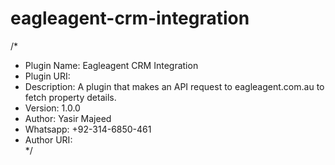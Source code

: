 # eagleagent-crm-integration
/*
 * Plugin Name: Eagleagent CRM Integration
 * Plugin URI:  
 * Description: A plugin that makes an API request to eagleagent.com.au to fetch property details.
 * Version: 1.0.0
 * Author: Yasir Majeed
 * Whatsapp: +92-314-6850-461
 * Author URI:  
 */

